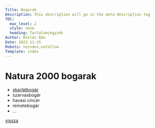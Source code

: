 ```yaml
---
Title: Bogarak
Description: This description will go in the meta description tag
TOC:
  max_level: 2
  style: none
  heading: Tartalomjegyzék
Author: Miklós Bán
Date: 2022-11-25
Robots: noindex,nofollow
Template: index
---
```

# Natura 2000 bogarak

- [skarlátbogár](?07-workshop/10-natura2000/20-bogarak/30-skarlatbogar)
- szarvasbogár
- havasi cincér
- remetebogár
- ...

[vissza](?07-workshop/10-natura2000)
